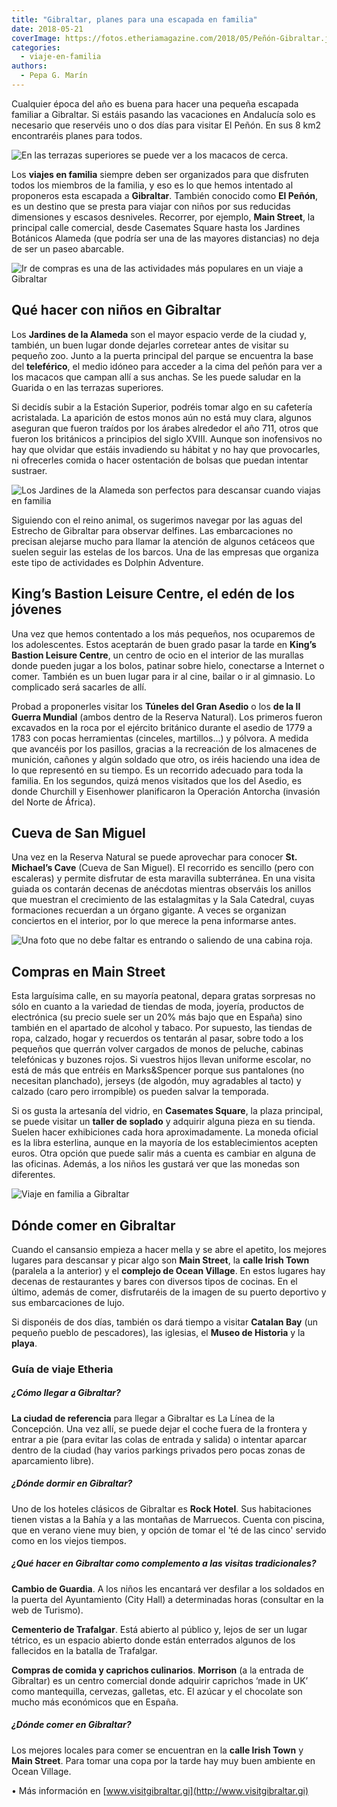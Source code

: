 ```yaml
---
title: "Gibraltar, planes para una escapada en familia"
date: 2018-05-21
coverImage: https://fotos.etheriamagazine.com/2018/05/Peñón-Gibraltar.jpg
categories: 
  - viaje-en-familia
authors: 
  - Pepa G. Marín
---
```


Cualquier época del año es buena para hacer una pequeña escapada familiar a Gibraltar. 
Si estáis pasando las vacaciones en Andalucía solo es necesario que reservéis uno o dos 
días para visitar El Peñón. En sus 8 km2 encontraréis planes para todos. 

![En las terrazas superiores se puede ver a los macacos de cerca.](https://fotos.etheriamagazine.com/2018/05/Monos-Gibraltar-1-e1558853497645.jpg "En las terrazas superiores se puede ver a los macacos de cerca.")

Los **viajes en familia** siempre deben ser organizados para que disfruten todos los 
miembros de la familia, y eso es lo que hemos intentado al proponeros esta escapada a 
**Gibraltar**. También conocido como **El Peñón**, es un destino que se presta para 
viajar con niños por sus reducidas dimensiones y escasos desniveles. Recorrer, por 
ejemplo, **Main Street**, la principal calle comercial, desde Casemates Square hasta los 
Jardines Botánicos Alameda (que podría ser una de las mayores distancias) no deja de ser 
un paseo abarcable. 

![Ir de compras es una de las actividades más populares en un viaje a Gibraltar](https://fotos.etheriamagazine.com/2018/05/Gibraltar-calle-y-banco-e1558853521878.jpg "Ir de compras es una de las actividades más populares.")

## Qué hacer con niños en Gibraltar

Los **Jardines de la Alameda** son el mayor espacio verde de la ciudad y, también, un 
buen lugar donde dejarles corretear antes de visitar su pequeño zoo. Junto a la puerta 
principal del parque se encuentra la base del **teleférico**, el medio idóneo para 
acceder a la cima del peñón para ver a los macacos que campan allí a sus anchas. Se les 
puede saludar en la Guarida o en las terrazas superiores. 

Si decidís subir a la Estación Superior, podréis tomar algo en su cafetería acristalada. 
La aparición de estos monos aún no está muy clara, algunos aseguran que fueron traídos 
por los árabes alrededor el año 711, otros que fueron los británicos a principios del 
siglo XVIII. Aunque son inofensivos no hay que olvidar que estáis invadiendo su hábitat 
y no hay que provocarles, ni ofrecerles comida o hacer ostentación de bolsas que puedan 
intentar sustraer. 

![Los Jardines de la Alameda son perfectos para descansar cuando viajas en familia](https://fotos.etheriamagazine.com/2018/05/3-Gibraltar-viajes-en-familia-e1558853541728.jpg "Los discretos Jardines de la Alameda son el lugar perfecto para pasear y descansar a la sombra.")

Siguiendo con el reino animal, os sugerimos navegar por las aguas del Estrecho de 
Gibraltar para observar delfines. Las embarcaciones no precisan alejarse mucho para 
llamar la atención de algunos cetáceos que suelen seguir las estelas de los barcos. Una 
de las empresas que organiza este tipo de actividades es Dolphin Adventure. 

## King’s Bastion Leisure Centre, el edén de los jóvenes

Una vez que hemos contentado a los más pequeños, nos ocuparemos de los adolescentes. 
Estos aceptarán de buen grado pasar la tarde en **King’s Bastion Leisure Centre**, un 
centro de ocio en el interior de las murallas donde pueden jugar a los bolos, patinar 
sobre hielo, conectarse a Internet o comer. También es un buen lugar para ir al cine, 
bailar o ir al gimnasio. Lo complicado será sacarles de allí. 

Probad a proponerles visitar los **Túneles del Gran Asedio** o los **de la II Guerra 
Mundial** (ambos dentro de la Reserva Natural). Los primeros fueron excavados en la roca 
por el ejército británico durante el asedio de 1779 a 1783 con pocas herramientas 
(cinceles, martillos...) y pólvora. A medida que avancéis por los pasillos, gracias a la 
recreación de los almacenes de munición, cañones y algún soldado que otro, os iréis 
haciendo una idea de lo que representó en su tiempo. Es un recorrido adecuado para toda 
la familia. En los segundos, quizá menos visitados que los del Asedio, es donde 
Churchill y Eisenhower planificaron la Operación Antorcha (invasión del Norte de 
África). 

## Cueva de San Miguel

Una vez en la Reserva Natural se puede aprovechar para conocer **St. Michael’s Cave** 
(Cueva de San Miguel). El recorrido es sencillo (pero con escaleras) y permite disfrutar 
de esta maravilla subterránea. En una visita guiada os contarán decenas de anécdotas 
mientras observáis los anillos que muestran el crecimiento de las estalagmitas y la Sala 
Catedral, cuyas formaciones recuerdan a un órgano gigante. A veces se organizan 
conciertos en el interior, por lo que merece la pena informarse antes. 

![Una foto que no debe faltar es entrando o saliendo de una cabina roja.](https://fotos.etheriamagazine.com/2018/05/Cabinas-rojas-en-gibraltar-e1558853595551.jpg "Una foto que no debe faltar es entrando o saliendo de una cabina roja.")

## Compras en Main Street

Esta larguísima calle, en su mayoría peatonal, depara gratas sorpresas no sólo en cuanto 
a la variedad de tiendas de moda, joyería, productos de electrónica (su precio suele ser 
un 20% más bajo que en España) sino también en el apartado de alcohol y tabaco. Por 
supuesto, las tiendas de ropa, calzado, hogar y recuerdos os tentarán al pasar, sobre 
todo a los pequeños que querrán volver cargados de monos de peluche, cabinas telefónicas 
y buzones rojos. Si vuestros hijos llevan uniforme escolar, no está de más que entréis 
en Marks&Spencer porque sus pantalones (no necesitan planchado), jerseys (de algodón, 
muy agradables al tacto) y calzado (caro pero irrompible) os pueden salvar la temporada. 

Si os gusta la artesanía del vidrio, en **Casemates Square**, la plaza principal, se 
puede visitar un **taller de soplado** y adquirir alguna pieza en su tienda. Suelen 
hacer exhibiciones cada hora aproximadamente. La moneda oficial es la libra esterlina, 
aunque en la mayoría de los establecimientos acepten euros. Otra opción que puede salir 
más a cuenta es cambiar en alguna de las oficinas. Además, a los niños les gustará ver 
que las monedas son diferentes. 

![Viaje en familia a Gibraltar](https://fotos.etheriamagazine.com/2018/05/Guardia-Gibraltar-e1558853630483.jpg "En un viaje en familia a Gibraltar los niños disfrutarán viendo desfilar a los soldados")

## Dónde comer en Gibraltar

Cuando el cansansio empieza a hacer mella y se abre el apetito, los mejores lugares para 
descansar y picar algo son **Main Street**, la **calle Irish Town** (paralela a la 
anterior) y el **complejo de Ocean Village**. En estos lugares hay decenas de 
restaurantes y bares con diversos tipos de cocinas. En el último, además de comer, 
disfrutaréis de la imagen de su puerto deportivo y sus embarcaciones de lujo. 

Si disponéis de dos días, también os dará tiempo a visitar **Catalan Bay** (un pequeño 
pueblo de pescadores), las iglesias, el **Museo de Historia** y la **playa**. 

### Guía de viaje Etheria

##### ¿Cómo llegar a Gibraltar?

**La ciudad de referencia** para llegar a Gibraltar es La Línea de la Concepción. Una 
vez allí, se puede dejar el coche fuera de la frontera y entrar a pie (para evitar las 
colas de entrada y salida) o intentar aparcar dentro de la ciudad (hay varios parkings 
privados pero pocas zonas de aparcamiento libre). 

##### ¿Dónde dormir en Gibraltar?

Uno de los hoteles clásicos de Gibraltar es **Rock Hotel**. Sus habitaciones tienen 
vistas a la Bahía y a las montañas de Marruecos. Cuenta con piscina, que en verano viene 
muy bien, y opción de tomar el 'té de las cinco' servido como en los viejos tiempos. 

##### ¿Qué hacer en Gibraltar como complemento a las visitas tradicionales?

**Cambio de Guardia**. A los niños les encantará ver desfilar a los soldados en la 
puerta del Ayuntamiento (City Hall) a determinadas horas (consultar en la web de 
Turismo). 

**Cementerio de Trafalgar**. Está abierto al público y, lejos de ser un lugar tétrico, 
es un espacio abierto donde están enterrados algunos de los fallecidos en la batalla de 
Trafalgar. 

**Compras de comida y caprichos culinarios**. **Morrison** (a la entrada de Gibraltar) 
es un centro comercial donde adquirir caprichos ‘made in UK’ como mantequilla, cervezas, 
galletas, etc. El azúcar y el chocolate son mucho más económicos que en España. 

##### ¿Dónde comer en Gibraltar?

Los mejores locales para comer se encuentran en la **calle Irish Town** y **Main 
Street**. Para tomar una copa por la tarde hay muy buen ambiente en Ocean Village. 

• Más información en [www.visitgibraltar.gi](http://www.visitgibraltar.gi)
